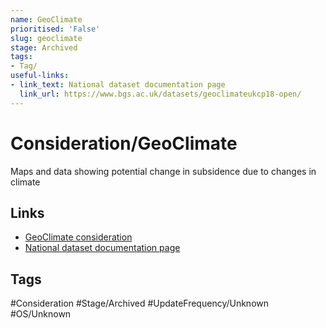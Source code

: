 ```yaml
---
name: GeoClimate
prioritised: 'False'
slug: geoclimate
stage: Archived
tags:
- Tag/
useful-links:
- link_text: National dataset documentation page
  link_url: https://www.bgs.ac.uk/datasets/geoclimateukcp18-open/
---
```


# Consideration/GeoClimate

Maps and data showing potential change in subsidence due to changes in climate

## Links

* [GeoClimate consideration](https://design.planning.data.gov.uk/planning-consideration/geoclimate)
* [National dataset documentation page](https://www.bgs.ac.uk/datasets/geoclimateukcp18-open/)

## Tags

#Consideration #Stage/Archived #UpdateFrequency/Unknown #OS/Unknown